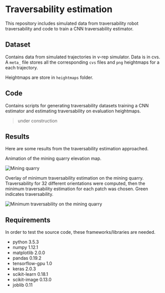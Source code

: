 # Traversability estimation

This repository includes simulated data from traversability robot traversability and code to train a CNN traversability estimator.

## Dataset

Contains data from simulated trajectories in v-rep simulator. Data is in cvs. A `meta_` file stores all the corresponding `cvs` files and `png` heightmaps for a each trajectory.

Heightmaps are store in `heightmaps` folder.

## Code

Contains scripts for generating traversability datasets training a CNN estimator and estimating traversability on evaluation heightmaps.

> under construction

## Results
Here are some results from the traversability estimation approached.

Animation of the mining quarry elevation map.

![](results/quarry_360.gif "Mining quarry")

Overlay of minimum traversability estimation on the mining quarry. Traversability for 32 different orientations were computed, then the minimum traversability estimation for each patch was chosen. Green indicates traversability.

![](results/quarry_traversability_360.gif "Minimum traversability on the mining quarry")

## Requirements

In order to test the source code, these frameworks/libraries are needed.
- python 3.5.3
- numpy 1.12.1
- matplotlib 2.0.0
- pandas 0.19.2
- tensorflow-gpu 1.0
- keras 2.0.3
- scikit-learn 0.18.1
- scikit-image 0.13.0
- joblib 0.11
